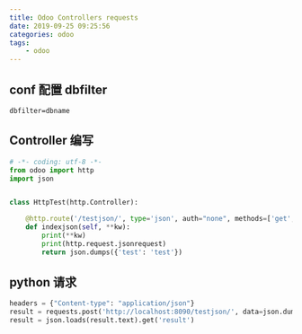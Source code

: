 ```yaml
---
title: Odoo Controllers requests
date: 2019-09-25 09:25:56
categories: odoo
tags:
    - odoo
---
```


## conf 配置 dbfilter

`dbfilter=dbname`

## Controller 编写

```python
# -*- coding: utf-8 -*-
from odoo import http
import json


class HttpTest(http.Controller):

    @http.route('/testjson/', type='json', auth="none", methods=['get', 'post'])
    def indexjson(self, **kw):
        print(**kw)
        print(http.request.jsonrequest)
        return json.dumps({'test': 'test'})
```

## python 请求

```python
headers = {"Content-type": "application/json"}
result = requests.post('http://localhost:8090/testjson/', data=json.dumps({'1': '1'}), headers=headers)
result = json.loads(result.text).get('result')
```
